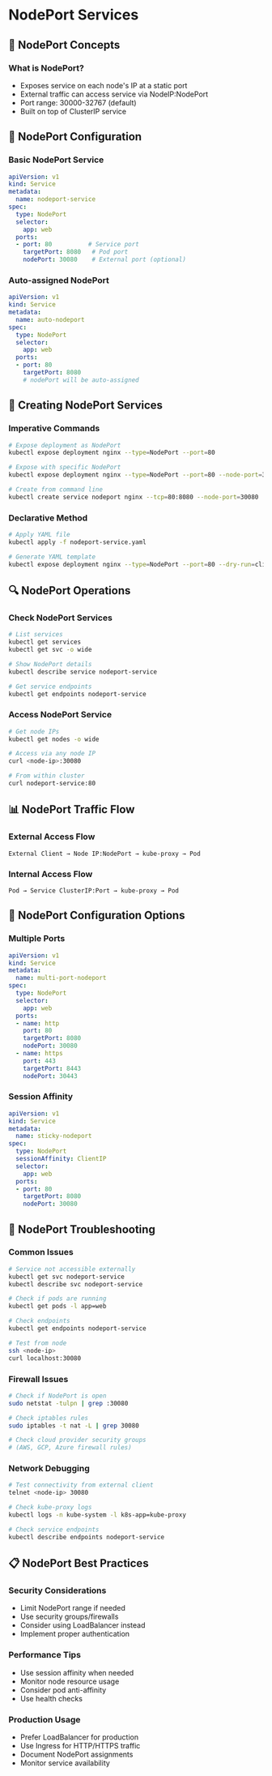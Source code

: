 # NodePort Services

## 🎯 NodePort Concepts

### What is NodePort?
- Exposes service on each node's IP at a static port
- External traffic can access service via NodeIP:NodePort
- Port range: 30000-32767 (default)
- Built on top of ClusterIP service

## 🔧 NodePort Configuration

### Basic NodePort Service
```yaml
apiVersion: v1
kind: Service
metadata:
  name: nodeport-service
spec:
  type: NodePort
  selector:
    app: web
  ports:
  - port: 80          # Service port
    targetPort: 8080   # Pod port
    nodePort: 30080    # External port (optional)
```

### Auto-assigned NodePort
```yaml
apiVersion: v1
kind: Service
metadata:
  name: auto-nodeport
spec:
  type: NodePort
  selector:
    app: web
  ports:
  - port: 80
    targetPort: 8080
    # nodePort will be auto-assigned
```

## 🚀 Creating NodePort Services

### Imperative Commands
```bash
# Expose deployment as NodePort
kubectl expose deployment nginx --type=NodePort --port=80

# Expose with specific NodePort
kubectl expose deployment nginx --type=NodePort --port=80 --node-port=30080

# Create from command line
kubectl create service nodeport nginx --tcp=80:8080 --node-port=30080
```

### Declarative Method
```bash
# Apply YAML file
kubectl apply -f nodeport-service.yaml

# Generate YAML template
kubectl expose deployment nginx --type=NodePort --port=80 --dry-run=client -o yaml > nodeport.yaml
```

## 🔍 NodePort Operations

### Check NodePort Services
```bash
# List services
kubectl get services
kubectl get svc -o wide

# Show NodePort details
kubectl describe service nodeport-service

# Get service endpoints
kubectl get endpoints nodeport-service
```

### Access NodePort Service
```bash
# Get node IPs
kubectl get nodes -o wide

# Access via any node IP
curl <node-ip>:30080

# From within cluster
curl nodeport-service:80
```

## 📊 NodePort Traffic Flow

### External Access Flow
```
External Client → Node IP:NodePort → kube-proxy → Pod
```

### Internal Access Flow
```
Pod → Service ClusterIP:Port → kube-proxy → Pod
```

## 🔧 NodePort Configuration Options

### Multiple Ports
```yaml
apiVersion: v1
kind: Service
metadata:
  name: multi-port-nodeport
spec:
  type: NodePort
  selector:
    app: web
  ports:
  - name: http
    port: 80
    targetPort: 8080
    nodePort: 30080
  - name: https
    port: 443
    targetPort: 8443
    nodePort: 30443
```

### Session Affinity
```yaml
apiVersion: v1
kind: Service
metadata:
  name: sticky-nodeport
spec:
  type: NodePort
  sessionAffinity: ClientIP
  selector:
    app: web
  ports:
  - port: 80
    targetPort: 8080
    nodePort: 30080
```

## 🚨 NodePort Troubleshooting

### Common Issues
```bash
# Service not accessible externally
kubectl get svc nodeport-service
kubectl describe svc nodeport-service

# Check if pods are running
kubectl get pods -l app=web

# Check endpoints
kubectl get endpoints nodeport-service

# Test from node
ssh <node-ip>
curl localhost:30080
```

### Firewall Issues
```bash
# Check if NodePort is open
sudo netstat -tulpn | grep :30080

# Check iptables rules
sudo iptables -t nat -L | grep 30080

# Check cloud provider security groups
# (AWS, GCP, Azure firewall rules)
```

### Network Debugging
```bash
# Test connectivity from external client
telnet <node-ip> 30080

# Check kube-proxy logs
kubectl logs -n kube-system -l k8s-app=kube-proxy

# Check service endpoints
kubectl describe endpoints nodeport-service
```

## 📋 NodePort Best Practices

### Security Considerations
- Limit NodePort range if needed
- Use security groups/firewalls
- Consider using LoadBalancer instead
- Implement proper authentication

### Performance Tips
- Use session affinity when needed
- Monitor node resource usage
- Consider pod anti-affinity
- Use health checks

### Production Usage
- Prefer LoadBalancer for production
- Use Ingress for HTTP/HTTPS traffic
- Document NodePort assignments
- Monitor service availability
